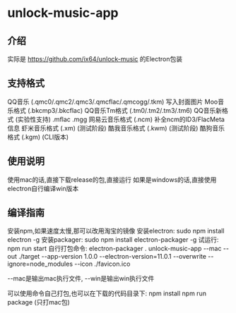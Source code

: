 # unlock-music-app


## 介绍
 实际是 https://github.com/ix64/unlock-music 的Electron包装

## 支持格式
 QQ音乐 (.qmc0/.qmc2/.qmc3/.qmcflac/.qmcogg/.tkm)
 写入封面图片
 Moo音乐格式 (.bkcmp3/.bkcflac)
 QQ音乐Tm格式 (.tm0/.tm2/.tm3/.tm6)
 QQ音乐新格式 (实验性支持)
 .mflac
 .mgg
 网易云音乐格式 (.ncm)
 补全ncm的ID3/FlacMeta信息
 虾米音乐格式 (.xm) (测试阶段)
 酷我音乐格式 (.kwm) (测试阶段)
 酷狗音乐格式 (.kgm) (CLI版本)


## 使用说明
 使用mac的话,直接下载release的包,直接运行
 如果是windows的话,直接使用electron自行编译win版本

## 编译指南
 安装npm,如果速度太慢,那可以改用淘宝的镜像
 安装electron: sudo npm install electron -g
 安装packager: sudo npm install electron-packager -g
 试运行: npm run start
 自行打包命令: electron-packager . unlock-music-app --mac --out ./target --app-version 1.0.0 --electron-version=11.0.1 --overwrite --ignore=node_modules --icon ./favicon.ico

 --mac是输出mac执行文件, --win是输出win执行文件


 可以使用命令自己打包,也可以在下载的代码目录下:
    npm install
    npm run package (只打mac包)
